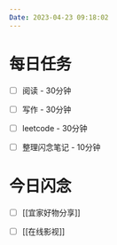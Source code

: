 ```yaml
---
Date: 2023-04-23 09:18:02
---
```


# 每日任务
- [ ] 阅读 - 30分钟
- [ ] 写作 - 30分钟
- [ ] leetcode - 30分钟
- [ ] 整理闪念笔记 - 10分钟


# 今日闪念
- [ ] [[宜家好物分享]]
- [ ] [[在线影视]]



